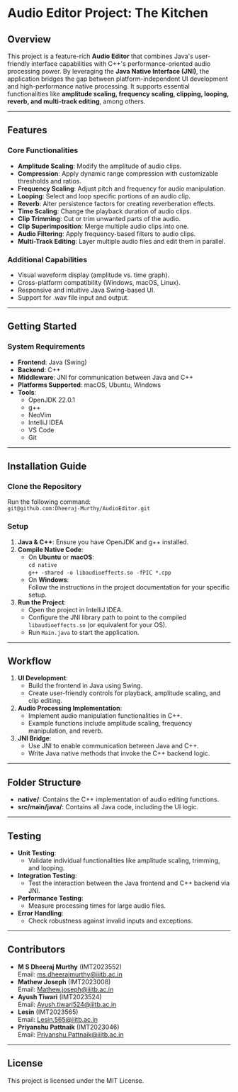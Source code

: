 # Audio Editor Project: **The Kitchen**

## **Overview**

This project is a feature-rich **Audio Editor** that combines Java's user-friendly interface capabilities with C++'s
performance-oriented audio processing power. By leveraging the **Java Native Interface (JNI)**, the application bridges
the gap between platform-independent UI development and high-performance native processing. It supports essential
functionalities like **amplitude scaling, frequency scaling, clipping, looping, reverb, and multi-track editing**, among
others.

---

## **Features**

### **Core Functionalities**

- **Amplitude Scaling**: Modify the amplitude of audio clips.
- **Compression**: Apply dynamic range compression with customizable thresholds and ratios.
- **Frequency Scaling**: Adjust pitch and frequency for audio manipulation.
- **Looping**: Select and loop specific portions of an audio clip.
- **Reverb**: Alter persistence factors for creating reverberation effects.
- **Time Scaling**: Change the playback duration of audio clips.
- **Clip Trimming**: Cut or trim unwanted parts of the audio.
- **Clip Superimposition**: Merge multiple audio clips into one.
- **Audio Filtering**: Apply frequency-based filters to audio clips.
- **Multi-Track Editing**: Layer multiple audio files and edit them in parallel.

### **Additional Capabilities**

- Visual waveform display (amplitude vs. time graph).
- Cross-platform compatibility (Windows, macOS, Linux).
- Responsive and intuitive Java Swing-based UI.
- Support for .wav file input and output.

---

## **Getting Started**

### **System Requirements**

- **Frontend**: Java (Swing)
- **Backend**: C++
- **Middleware**: JNI for communication between Java and C++
- **Platforms Supported**: macOS, Ubuntu, Windows
- **Tools**:
    - OpenJDK 22.0.1
    - g++
    - NeoVim
    - IntelliJ IDEA
    - VS Code
    - Git

---

## **Installation Guide**

### Clone the Repository

Run the following command:  
    `git@github.com:Dheeraj-Murthy/AudioEditor.git`

### Setup

1. **Java & C++**: Ensure you have OpenJDK and g++ installed.
2. **Compile Native Code**:
    - On **Ubuntu** or **macOS**:  
      `cd native`  
      `g++ -shared -o libaudioeffects.so -fPIC *.cpp`
    - On **Windows**:  
      Follow the instructions in the project documentation for your specific setup.
3. **Run the Project**:
    - Open the project in IntelliJ IDEA.
    - Configure the JNI library path to point to the compiled `libaudioeffects.so` (or equivalent for your OS).
    - Run `Main.java` to start the application.

---

## **Workflow**

1. **UI Development**:
    - Build the frontend in Java using Swing.
    - Create user-friendly controls for playback, amplitude scaling, and clip editing.
2. **Audio Processing Implementation**:
    - Implement audio manipulation functionalities in C++.
    - Example functions include amplitude scaling, frequency manipulation, and reverb.
3. **JNI Bridge**:
    - Use JNI to enable communication between Java and C++.
    - Write Java native methods that invoke the C++ backend logic.

---

## **Folder Structure**

- **native/**: Contains the C++ implementation of audio editing functions.
- **src/main/java/**: Contains all Java code, including the UI logic.

---

## **Testing**

- **Unit Testing**:
    - Validate individual functionalities like amplitude scaling, trimming, and looping.
- **Integration Testing**:
    - Test the interaction between the Java frontend and C++ backend via JNI.
- **Performance Testing**:
    - Measure processing times for large audio files.
- **Error Handling**:
    - Check robustness against invalid inputs and exceptions.

---

## **Contributors**

- **M S Dheeraj Murthy** (IMT2023552)  
  Email: ms.dheerajmurthy@iiitb.ac.in
- **Mathew Joseph** (IMT2023008)  
  Email: Mathew.joseph@iiitb.ac.in
- **Ayush Tiwari** (IMT2023524)  
  Email: Ayush.tiwari524@iiitb.ac.in
- **Lesin** (IMT2023565)  
  Email: Lesin.565@iiitb.ac.in
- **Priyanshu Pattnaik** (IMT2023046)  
  Email: Priyanshu.Pattnaik@iiitb.ac.in

---

## **License**

This project is licensed under the MIT License. 
